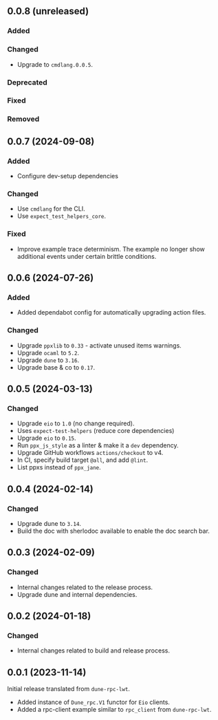 ## 0.0.8 (unreleased)

### Added

### Changed

- Upgrade to `cmdlang.0.0.5`.

### Deprecated

### Fixed

### Removed

## 0.0.7 (2024-09-08)

### Added

- Configure dev-setup dependencies

### Changed

- Use `cmdlang` for the CLI.
- Use `expect_test_helpers_core`.

### Fixed

- Improve example trace determinism. The example no longer show additional events under certain brittle conditions.

## 0.0.6 (2024-07-26)

### Added

- Added dependabot config for automatically upgrading action files.

### Changed

- Upgrade `ppxlib` to `0.33` - activate unused items warnings.
- Upgrade `ocaml` to `5.2`.
- Upgrade `dune` to `3.16`.
- Upgrade base & co to `0.17`.

## 0.0.5 (2024-03-13)

### Changed

- Upgrade `eio` to `1.0` (no change required).
- Uses `expect-test-helpers` (reduce core dependencies)
- Upgrade `eio` to `0.15`.
- Run `ppx_js_style` as a linter & make it a `dev` dependency.
- Upgrade GitHub workflows `actions/checkout` to v4.
- In CI, specify build target `@all`, and add `@lint`.
- List ppxs instead of `ppx_jane`.

## 0.0.4 (2024-02-14)

### Changed

- Upgrade dune to `3.14`.
- Build the doc with sherlodoc available to enable the doc search bar.

## 0.0.3 (2024-02-09)

### Changed

- Internal changes related to the release process.
- Upgrade dune and internal dependencies.

## 0.0.2 (2024-01-18)

### Changed

- Internal changes related to build and release process.

## 0.0.1 (2023-11-14)

Initial release translated from `dune-rpc-lwt`.

- Added instance of `Dune_rpc.V1` functor for `Eio` clients.
- Added a rpc-client example similar to `rpc_client` from `dune-rpc-lwt`.
